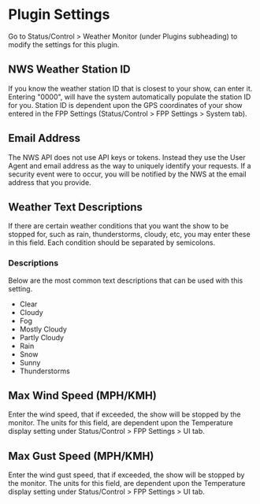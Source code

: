 # Plugin Settings

Go to Status/Control > Weather Monitor (under Plugins subheading) to modify the settings for this plugin.

## NWS Weather Station ID

If you know the weather station ID that is closest to your show, can enter it. Entering "0000",
will have the system automatically populate the station ID for you. Station ID is dependent upon the
GPS coordinates of your show entered in the FPP Settings (Status/Control > FPP Settings > System tab).

## Email Address

The NWS API does not use API keys or tokens. Instead they use the User Agent and email address as the
way to uniquely identify your requests. If a security event were to occur, you will be notified by the NWS
at the email address that you provide.

## Weather Text Descriptions

If there are certain weather conditions that you want the show to be stopped for, such as 
rain, thunderstorms, cloudy, etc, you may
enter these in this field. Each condition should be separated by semicolons.

### Descriptions

Below are the most common text descriptions that can be used with this setting.

* Clear
* Cloudy
* Fog
* Mostly Cloudy
* Partly Cloudy
* Rain
* Snow
* Sunny
* Thunderstorms

## Max Wind Speed (MPH/KMH)

Enter the wind speed, that if exceeded, the show will be stopped by the monitor. The units for this field, 
are dependent upon the Temperature display setting under Status/Control > FPP Settings > UI tab.

## Max Gust Speed (MPH/KMH)

Enter the wind gust speed, that if exceeded, the show will be stopped by the monitor. The units for this field, 
are dependent upon the Temperature display setting under Status/Control > FPP Settings > UI tab.

